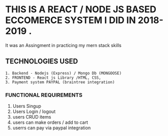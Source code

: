 # THIS IS A REACT / NODE JS BASED ECCOMERCE SYSTEM I DID IN 2018-2019 .
 It was an Assingment in practicing my mern stack skills 
 
 ## TECHNOLOGIES USED
    1. Backend - Nodejs (Express) / Mongo Db (MONGOOSE)
    2. FRONTEND - React js Library /HTML, CSS,
    3. Payment system PAYPAL (braintree integration)
    
 ### FUNCTIONAL REQUIREMENTS
  1. Users Singup
  2. Users Login / logout 
  3. users CRUD items
  4. users can make orders / add to cart
  5. userrs can pay via paypal integration
    
